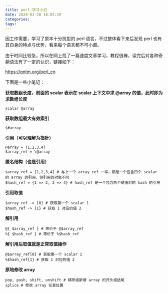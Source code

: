 ```yaml
---
title: perl-学习小记
date: 2020-03-30 18:03:19
categories:
tags:
---
```


因工作需要，学习了原本十分抗拒的 perl 语言，不过整体看下来后发现 perl 也有其自身的特点与优势，看来每个语言都不可小觑。

由于时间比较急，所以在网上找了一篇速度文章学习，教程很棒，读完后对各种奇葩语法有了一定的认识，链接如下：

https://qntm.org/perl_cn

下面是一些小笔记：

**获取数组长度，前面的 scalar 表示在 scalar 上下文中求 @array 的值，此时即为求数组长度**
```
scalar @array
```

**获取数组最大有效索引**
```
$#array
```

**引用（可以理解为指针）**
```
@array = (1,2,3,4)
$array_ref = \@array
```

**匿名结构（也是引用）**
```
$array_ref = [1,2,3,4] # 与上一个 array_ref 一样，都是一个包含四个 scalar 的 array 的引用，但引用的对象不同
$hash_ref = {1 => 2, 3 => 4} # hash_ref 是一个包含两个键值对的 hash 的引用
```

**引用取值**
```
$array_ref -> [0] # 获取第一个 scalar 1
$hash_ref -> {1} # 获取 1 对应的值 2
```

**解引用**
```
@{ $array_ref } # 等价于 @$array_ref
%{ $hash_ref } # 等价于 %$hash_ref
```

**解引用后取值就是正常取值操作**
```
@$array_ref[0] # 获取第一个 scalar 1
%$hash_ref{1} # 获取 1 对应的值 2
```

**原地修改 array**
```
pop, push, shift, unshift # 移除或新增 array 的开头或结尾
splice # 修改 array 任意位置
```
